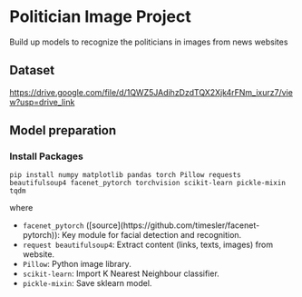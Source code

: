 # Politician Image Project
Build up models to recognize the politicians in images from news websites

## Dataset
https://drive.google.com/file/d/1QWZ5JAdihzDzdTQX2Xjk4rFNm_ixurz7/view?usp=drive_link

## Model preparation

### Install Packages
```
pip install numpy matplotlib pandas torch Pillow requests beautifulsoup4 facenet_pytorch torchvision scikit-learn pickle-mixin tqdm
```
  
where 
  <ul>
  <li><code>facenet_pytorch</code> ([source](https://github.com/timesler/facenet-pytorch)): Key module for facial detection and recognition. </li>
  <li><code>request beautifulsoup4</code>: Extract content (links, texts, images) from website. </li>
  <li><code>Pillow</code>: Python image library.</li>
  <li><code>scikit-learn</code>: Import K Nearest Neighbour classifier.</li>
  <li><code>pickle-mixin</code>: Save sklearn model.</li>
  </ul>
